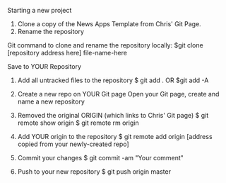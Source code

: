 Starting a new project

1) Clone a copy of the News Apps Template from Chris' Git Page.
2) Rename the repository

Git command to clone and rename the repository locally:
$git clone [repository address here] file-name-here

Save to YOUR Repository

1) Add all untracked files to the repository
$ git add . OR $git add -A

2) Create a new repo on YOUR Git page
Open your Git page, create and name a new repository

3) Removed the original ORIGIN (which links to Chris' Git page)
$ git remote show origin
$ git remote rm origin

4) Add YOUR origin to the repository
$ git remote add origin [address copied from your newly-created repo]

5) Commit your changes
$ git commit -am "Your comment"

6) Push to your new repository
$ git push origin master